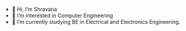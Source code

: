 - 👋 Hi, I’m Shravana 
- 👀 I’m interested in Computer Engineering
- 🌱 I’m currently studying BE in Electrical and Electronics Engineering.


